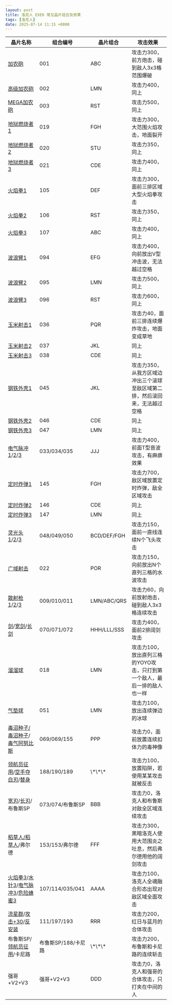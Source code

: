 ```yaml
---
layout: post
title: 洛克人 EXE6 常见晶片组合及效果
tags: [洛克人]
date: 2025-07-14 11:15 +0800
---
```


<table>
    <thead>
        <tr>
            <th>晶片名称</th>
            <th>组合编号</th>
            <th>晶片组合</th>
            <th>攻击效果</th>
        </tr>
    </thead>
    <tbody>
        <tr>
            <td><a href="/2025/07/14/mega-man-exe-6-chip-source/#no001加农砲キャノンcannon">加农砲</a></td>
            <td>001</td>
            <td>ABC</td>
            <td>攻击力300，前方炮击，碰到敌人3x3格范围爆破</td>
        </tr>
        <tr>
            <td><a href="/2025/07/14/mega-man-exe-6-chip-source/#no002高级加农砲ハイキャノンhicannon">高级加农砲</a></td>
            <td>002</td>
            <td>LMN</td>
            <td>攻击力400，同上</td>
        </tr>
        <tr>
            <td><a href="/2025/07/14/mega-man-exe-6-chip-source/#no003mega加农砲メガキャノンm-cannon">MEGA加农砲</a></td>
            <td>003</td>
            <td>RST</td>
            <td>攻击力500，同上</td>
        </tr>
        <tr>
            <td><a href="/2025/07/14/mega-man-exe-6-chip-source/#no019地狱燃烧者1ヘルズバーナー１firebrn1">地狱燃烧者1</a></td>
            <td>019</td>
            <td>FGH</td>
            <td>攻击力300，大范围火焰攻击，地面裂开</td>
        </tr>
        <tr>
            <td><a href="/2025/07/14/mega-man-exe-6-chip-source/#no020地狱燃烧者2ヘルズバーナー２firebrn2">地狱燃烧者2</a></td>
            <td>020</td>
            <td>STU</td>
            <td>攻击力350，同上</td>
        </tr>
        <tr>
            <td><a href="/2025/07/14/mega-man-exe-6-chip-source/#no021地狱燃烧者3ヘルズバーナー３firebrn3">地狱燃烧者3</a></td>
            <td>021</td>
            <td>CDE</td>
            <td>攻击力400，同上</td>
        </tr>
        <tr>
            <td><a href="/2025/07/14/mega-man-exe-6-chip-source/#no105火焰拳1ファイアパンチ１firehit1">火焰拳1</a></td>
            <td>105</td>
            <td>DEF</td>
            <td>攻击力300，面前三排区域大型火焰拳攻击</td>
        </tr>
        <tr>
            <td><a href="/2025/07/14/mega-man-exe-6-chip-source/#no106火焰拳2ファイアパンチ２firehit2">火焰拳2</a></td>
            <td>106</td>
            <td>RST</td>
            <td>攻击力350，同上</td>
        </tr>
        <tr>
            <td><a href="/2025/07/14/mega-man-exe-6-chip-source/#no107火焰拳3ファイアパンチ３firehit3">火焰拳3</a></td>
            <td>107</td>
            <td>ABC</td>
            <td>攻击力400，同上</td>
        </tr>
        <tr>
            <td><a href="/2025/07/14/mega-man-exe-6-chip-source/#no094波浪臂1ウェーブアーム１wavearm1">波浪臂1</a></td>
            <td>094</td>
            <td>EFG</td>
            <td>攻击力400，向前放出V型冲击波，无法越过空格</td>
        </tr>
        <tr>
            <td><a href="/2025/07/14/mega-man-exe-6-chip-source/#no095波浪臂2ウェーブアーム２wavearm2">波浪臂2</a></td>
            <td>095</td>
            <td>LMN</td>
            <td>攻击力500，同上</td>
        </tr>
        <tr>
            <td><a href="/2025/07/14/mega-man-exe-6-chip-source/#no096波浪臂3ウェーブアーム３wavearm3">波浪臂3</a></td>
            <td>096</td>
            <td>RST</td>
            <td>攻击力600，同上</td>
        </tr>
        <tr>
            <td><a href="/2025/07/14/mega-man-exe-6-chip-source/#no036玉米射击1コーンショット１cornsht1">玉米射击1</a></td>
            <td>036</td>
            <td>PQR</td>
            <td>攻击力40，面前三排连续爆炸攻击，地面变成草地</td>
        </tr>
        <tr>
            <td><a href="/2025/07/14/mega-man-exe-6-chip-source/#no037玉米射击2コーンショット２cornsht2">玉米射击2</a></td>
            <td>037</td>
            <td>JKL</td>
            <td>同上</td>
        </tr>
        <tr>
            <td><a href="/2025/07/14/mega-man-exe-6-chip-source/#no038玉米射击3コーンショット３cornsht3">玉米射击3</a></td>
            <td>038</td>
            <td>CDE</td>
            <td>同上</td>
        </tr>
        <tr>
            <td><a href="/2025/07/14/mega-man-exe-6-chip-source/#no045钢铁外壳1アイアンシェル１ironshl1">钢铁外壳1</a></td>
            <td>045</td>
            <td>JKL</td>
            <td>攻击力350，从我方区域边冲出三个滚球至敌区域第二排，然后滚回来，无法越过空格</td>
        </tr>
        <tr>
            <td><a href="/2025/07/14/mega-man-exe-6-chip-source/#no046钢铁外壳2アイアンシェル２ironshl2">钢铁外壳2</a></td>
            <td>046</td>
            <td>CDE</td>
            <td>同上</td>
        </tr>
        <tr>
            <td><a href="/2025/07/14/mega-man-exe-6-chip-source/#no047钢铁外壳3アイアンシェル３ironshl3">钢铁外壳3</a></td>
            <td>047</td>
            <td>LMN</td>
            <td>同上</td>
        </tr>
        <tr>
            <td><a href="/2025/07/14/mega-man-exe-6-chip-source/#no033电气脉冲1エレキパルス１elcpuls1">电气脉冲1</a>/<a href="/2025/07/14/mega-man-exe-6-chip-source/#no034电气脉冲2エレキパルス２elcpuls2">2</a>/<a href="/2025/07/14/mega-man-exe-6-chip-source/#no035电气脉冲3エレキパルス３elcpuls3">3</a></td>
            <td>033/034/035</td>
            <td>JJJ</td>
            <td>攻击力400，前面T型音波攻击，有麻痹效果</td>
        </tr>
        <tr>
            <td><a href="/2025/07/14/mega-man-exe-6-chip-source/#no145定时炸弹1カウントボム１timebom1">定时炸弹1</a></td>
            <td>145</td>
            <td>FGH</td>
            <td>攻击力700，敌区域放置定时炸弹，敌全区域攻击</td>
        </tr>
        <tr>
            <td><a href="/2025/07/14/mega-man-exe-6-chip-source/#no146定时炸弹2カウントボム２timebom2">定时炸弹2</a></td>
            <td>146</td>
            <td>CDE</td>
            <td>同上</td>
        </tr>
        <tr>
            <td><a href="/2025/07/14/mega-man-exe-6-chip-source/#no147定时炸弹3カウントボム３timebom3">定时炸弹3</a></td>
            <td>147</td>
            <td>LMN</td>
            <td>同上</td>
        </tr>
        <tr>
            <td><a href="/2025/07/14/mega-man-exe-6-chip-source/#no048灵光头1オーラヘッド１aurahed1">灵光头1</a>/<a href="/2025/07/14/mega-man-exe-6-chip-source/#no049灵光头2オーラヘッド２aurahed2">2</a>/<a href="/2025/07/14/mega-man-exe-6-chip-source/#no050灵光头3オーラヘッド３aurahed3">3</a></td>
            <td>048/049/050</td>
            <td>BCD/DEF/FGH</td>
            <td>攻击力150，面前一直线连续N个飞头攻击</td>
        </tr>
        <tr>
            <td><a href="/2025/07/14/mega-man-exe-6-chip-source/#no022广域射击ワイドショットwidesht">广域射击</a></td>
            <td>022</td>
            <td>POR</td>
            <td>攻击力150，向前放出N个直列三格的水波攻击</td>
        </tr>
        <tr>
            <td><a href="/2025/07/14/mega-man-exe-6-chip-source/#no009散射枪1スプレッドガン１spreadr1">散射枪1</a>/<a href="/2025/07/14/mega-man-exe-6-chip-source/#no010散射枪2スプレッドガン２spreadr2">2</a>/<a href="/2025/07/14/mega-man-exe-6-chip-source/#no011散射枪3スプレッドガン３spreadr3">3</a></td>
            <td>009/010/011</td>
            <td>LMN/ABC/QRS</td>
            <td>攻击力60，向前放射炮击，碰到敌人3x3格连续攻击</td>
        </tr>
        <tr>
            <td><a href="/2025/07/14/mega-man-exe-6-chip-source/#no070剑ソードsword">剑</a>/<a href="/2025/07/14/mega-man-exe-6-chip-source/#no071宽剑ワイドソードwideswrd">宽剑</a>/<a href="/2025/07/14/mega-man-exe-6-chip-source/#no072长剑ロングソードlongswrd">长剑</a></td>
            <td>070/071/072</td>
            <td>HHH/LLL/SSS</td>
            <td>攻击力400，面前2排阔剑攻击</td>
        </tr>
        <tr>
            <td><a href="/2025/07/14/mega-man-exe-6-chip-source/#no018溜溜球ヨーヨーyoyo">溜溜球</a></td>
            <td>018</td>
            <td>LMN</td>
            <td>攻击力100，放出直列三格的YOYO攻击，只打到第一个敌人，最后一排的敌人也一样</td>
        </tr>
        <tr>
            <td><a href="/2025/07/14/mega-man-exe-6-chip-source/#no051气垫球エアホッケーairhocky">气垫球</a></td>
            <td>051</td>
            <td>LMN</td>
            <td>攻击力100，放出连续弹边的冰球</td>
        </tr>
        <tr>
            <td><a href="/2025/07/14/mega-man-exe-6-chip-source/#no069毒沼种子ポイズンシードpoisseed">毒沼种子/毒沼种子</a>/<a href="/2025/07/14/mega-man-exe-6-chip-source/#no155毒气阿努比斯ポイズンアヌビスanubis">毒气阿努比斯</a></td>
            <td>069/069/155</td>
            <td>PPP</td>
            <td>攻击力0，面前放置连续扣体力的毒神像</td>
        </tr>
        <tr>
            <td><a href="/2025/07/14/mega-man-exe-6-chip-source/#no188领航员征用ナビスカウトantinavi">领航员征用</a>/<a href="/2025/07/14/mega-man-exe-6-chip-source/#no190空手夺白刃シラハドリantiswrd">空手夺白刃</a>/<a href="/2025/07/14/mega-man-exe-6-chip-source/#no189替身カワリミantidmg">替身</a></td>
            <td>188/190/189</td>
            <td>\*\*\*</td>
            <td>攻击力100，放置陷阱，若使用某某攻击就被反击</td>
        </tr>
        <tr>
            <td><a href="/2025/07/14/mega-man-exe-6-chip-source/#no073宽刃ワイドブレードwideblde">宽刃</a>/<a href="/2025/07/14/mega-man-exe-6-chip-source/#no074长刃ロングブレードlongblde">长刃</a>/布鲁斯SP</td>
            <td>073/074/布鲁斯SP</td>
            <td>BBB</td>
            <td>攻击力0，洛克人和布鲁斯对敌全区域连续攻击</td>
        </tr>
        <tr>
            <td><a href="/2025/07/14/mega-man-exe-6-chip-source/#no153稻草人ワラニンギョウvdoll">稻草人/稻草人</a>/弗尔德</td>
            <td>153/153/弗尔德</td>
            <td>FFF</td>
            <td>攻击力300，黑暗洛克人使用大范围炎之吐息，然后弗尔德用他的阔剑攻击</td>
        </tr>
        <tr>
            <td><a href="/2025/07/14/mega-man-exe-6-chip-source/#no107火焰拳3ファイアパンチ３firehit3">火焰拳3</a>/<a href="/2025/07/14/mega-man-exe-6-chip-source/#no114水针3アクアニードル３aquandl3">水针3</a>/<a href="/2025/07/14/mega-man-exe-6-chip-source/#no035电气脉冲3エレキパルス３elcpuls3">电气脉冲3</a>/<a href="/2025/07/14/mega-man-exe-6-chip-source/#no041危险蜂蜜3リスキーハニー３rskyhny3">危险蜂蜜3</a></td>
            <td>107/114/035/041</td>
            <td>AAAA</td>
            <td>攻击力100，洛克人全魂融合形态出现对敌区域全面攻击</td>
        </tr>
        <tr>
            <td><a href="/2025/07/14/mega-man-exe-6-chip-source/#no111流星群リュウセイグンmeteors">流星群</a>/<a href="/2025/07/14/mega-man-exe-6-chip-source/#no197攻击30アタック３０atk30">攻击+30</a>/<a href="/2025/07/14/mega-man-exe-6-chip-source/#no193反安装アンインストールuninstll">反安装</a></td>
            <td>111/197/193</td>
            <td>RRR</td>
            <td>攻击力200，红日与蓝月的合体攻击</td>
        </tr>
        <tr>
            <td>布鲁斯SP/<a href="/2025/07/14/mega-man-exe-6-chip-source/#no188领航员征用ナビスカウトantinavi">领航员征用</a>/卡尼路</td>
            <td>布鲁斯SP/188/卡尼路</td>
            <td>\*\*\*</td>
            <td>攻击力200，布鲁斯和卡尼路的连续斩击</td>
        </tr>
        <tr>
            <td>强哥+V2+V3</td>
            <td>强哥+V2+V3</td>
            <td>DDD</td>
            <td>攻击力0，洛克人和强哥的合体攻击，只打夹在中间的人</td>
        </tr>
    </tbody>
</table>